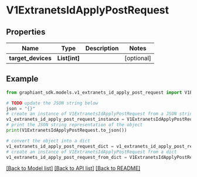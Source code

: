 # V1ExtranetsIdApplyPostRequest


## Properties

Name | Type | Description | Notes
------------ | ------------- | ------------- | -------------
**target_devices** | **List[int]** |  | [optional] 

## Example

```python
from graphiant_sdk.models.v1_extranets_id_apply_post_request import V1ExtranetsIdApplyPostRequest

# TODO update the JSON string below
json = "{}"
# create an instance of V1ExtranetsIdApplyPostRequest from a JSON string
v1_extranets_id_apply_post_request_instance = V1ExtranetsIdApplyPostRequest.from_json(json)
# print the JSON string representation of the object
print(V1ExtranetsIdApplyPostRequest.to_json())

# convert the object into a dict
v1_extranets_id_apply_post_request_dict = v1_extranets_id_apply_post_request_instance.to_dict()
# create an instance of V1ExtranetsIdApplyPostRequest from a dict
v1_extranets_id_apply_post_request_from_dict = V1ExtranetsIdApplyPostRequest.from_dict(v1_extranets_id_apply_post_request_dict)
```
[[Back to Model list]](../README.md#documentation-for-models) [[Back to API list]](../README.md#documentation-for-api-endpoints) [[Back to README]](../README.md)


